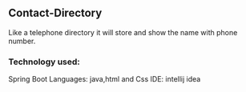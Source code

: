 ## Contact-Directory
Like a telephone directory it will store and show the name with phone number.
### Technology used:
Spring Boot
Languages: java,html and Css
IDE: intellij idea
